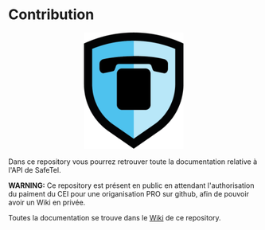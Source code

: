 # Contribution

<p align="center">
    <img src="https://github.com/SafeTel/SafeTel-Doc-Backend/blob/master/images/Bouclier%20Safetel.png" width="200">
</p>

Dans ce repository vous pourrez retrouver toute la documentation relative à l'API de SafeTel.

**WARNING:** Ce repository est présent en public en attendant l'authorisation du paiment du CEI pour une origanisation PRO sur github, afin de pouvoir avoir un Wiki en privée.

Toutes la documentation se trouve dans le [Wiki](https://github.com/SafeTel/Contribution/wiki) de ce repository.

